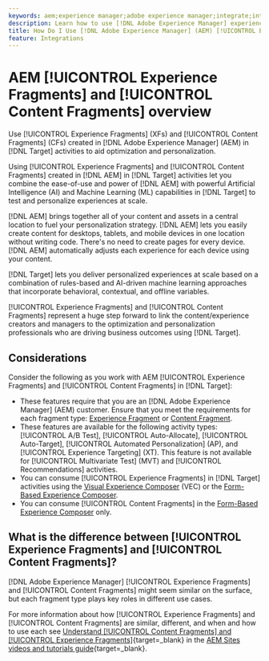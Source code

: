 ```yaml
---
keywords: aem;experience manager;adobe experience manager;integrate;integration;experience fragments;content fragments
description: Learn how to use [!DNL Adobe Experience Manager] experience and content fragments in [!DNL Adobe Target] activities.
title: How Do I Use [!DNL Adobe Experience Manager] (AEM) [!UICONTROL Experience Fragments] and [!UICONTROL Content Fragments]?
feature: Integrations
---
```

# AEM [!UICONTROL Experience Fragments] and [!UICONTROL Content Fragments] overview

Use [!UICONTROL Experience Fragments] (XFs) and [!UICONTROL Content Fragments] (CFs) created in [!DNL Adobe Experience Manager] (AEM) in [!DNL Target] activities to aid optimization and personalization.

Using [!UICONTROL Experience Fragments] and [!UICONTROL Content Fragments] created in [!DNL AEM] in [!DNL Target] activities let you combine the ease-of-use and power of [!DNL AEM] with powerful Artificial Intelligence (AI) and Machine Learning (ML) capabilities in [!DNL Target] to test and personalize experiences at scale.

[!DNL AEM] brings together all of your content and assets in a central location to fuel your personalization strategy. [!DNL AEM] lets you easily create content for desktops, tablets, and mobile devices in one location without writing code. There's no need to create pages for every device. [!DNL AEM] automatically adjusts each experience for each device using your content.

[!DNL Target] lets you deliver personalized experiences at scale based on a combination of rules-based and AI-driven machine learning approaches that incorporate behavioral, contextual, and offline variables.

[!UICONTROL Experience Fragments] and [!UICONTROL Content Fragments] represent a huge step forward to link the content/experience creators and managers to the optimization and personalization professionals who are driving business outcomes using [!DNL Target].

## Considerations

Consider the following as you work with AEM [!UICONTROL Experience Fragments] and [!UICONTROL Content Fragments] in [!DNL Target]:
 * These features require that you are an [!DNL Adobe Experience Manager] (AEM) customer. Ensure that you meet the requirements for each fragment type: [Experience Fragment](/help/main/c-integrating-target-with-mac/aem/experience-fragments-aem.md#requirements) or [Content Fragment](/help/main/c-integrating-target-with-mac/aem/content-fragments-aem.md#requirements).
* These features are available for the following activity types: [!UICONTROL A/B Test], [!UICONTROL Auto-Allocate], [!UICONTROL Auto-Target], [!UICONTROL Automated Personalization] (AP), and [!UICONTROL Experience Targeting] (XT). This feature is not available for [!UICONTROL Multivariate Test] (MVT) and [!UICONTROL Recommendations] activities.
* You can consume [!UICONTROL Experience Fragments] in [!DNL Target] activities using the [Visual Experience Composer](/help/main/c-experiences/c-visual-experience-composer/visual-experience-composer.md) (VEC) or the [Form-Based Experience Composer](/help/main/c-experiences/form-experience-composer.md).
* You can consume [!UICONTROL Content Fragments] in the [Form-Based Experience Composer](/help/main/c-experiences/form-experience-composer.md) only.

## What is the difference between [!UICONTROL Experience Fragments] and [!UICONTROL Content Fragments]?

[!DNL Adobe Experience Manager] [!UICONTROL Experience Fragments] and [!UICONTROL Content Fragments] might seem similar on the surface, but each fragment type plays key roles in different use cases. 

For more information about how [!UICONTROL Experience Fragments] and [!UICONTROL Content Fragments] are similar, different, and when and how to use each see [Understand [!UICONTROL Content Fragments] and [!UICONTROL Experience Fragments]](https://experienceleague.adobe.com/docs/experience-manager-learn/sites/content-fragments/understand-content-fragments-and-experience-fragments.html){target=_blank} in the [AEM Sites videos and tutorials guide](https://experienceleague.adobe.com/docs/experience-manager-learn/sites/overview.html){target=_blank}.